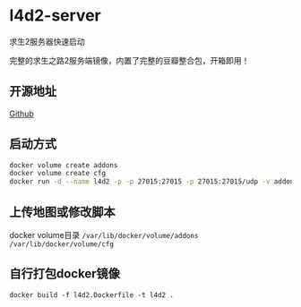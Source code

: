 # l4d2-server
求生2服务器快速启动

完整的求生之路2服务端镜像，内置了完整的豆瓣整合包，开箱即用！

## 开源地址
[Github](https://github.com/LaoYutang/l4d2-server)

## 启动方式
```sh
docker volume create addons
docker volume create cfg
docker run -d --name l4d2 -p -p 27015:27015 -p 27015:27015/udp -v addons:/l4d2/left4dead2/addons -v cfg:/l4d2/left4dead2/cfg laoyutang/l4d2:latest
```

## 上传地图或修改脚本
docker volume目录  ```/var/lib/docker/volume/addons```  ```/var/lib/docker/volume/cfg```

## 自行打包docker镜像
```docker build -f l4d2.Dockerfile -t l4d2 .```
